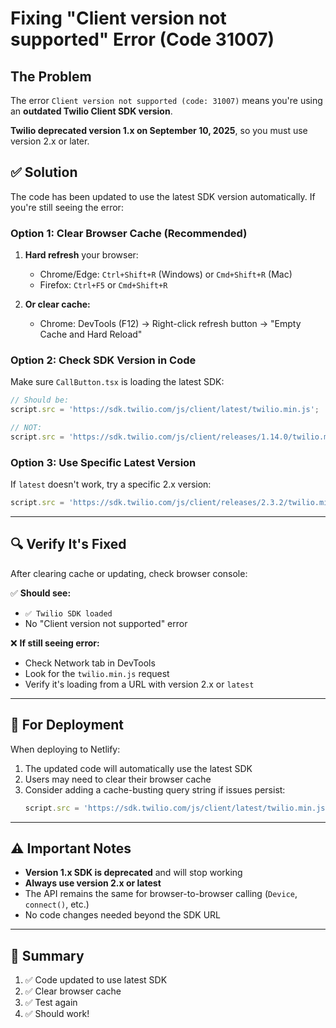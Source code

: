 # Fixing "Client version not supported" Error (Code 31007)

## The Problem

The error `Client version not supported (code: 31007)` means you're using an **outdated Twilio Client SDK version**. 

**Twilio deprecated version 1.x on September 10, 2025**, so you must use version 2.x or later.

## ✅ Solution

The code has been updated to use the latest SDK version automatically. If you're still seeing the error:

### Option 1: Clear Browser Cache (Recommended)

1. **Hard refresh** your browser:
   - Chrome/Edge: `Ctrl+Shift+R` (Windows) or `Cmd+Shift+R` (Mac)
   - Firefox: `Ctrl+F5` or `Cmd+Shift+R`

2. **Or clear cache:**
   - Chrome: DevTools (F12) → Right-click refresh button → "Empty Cache and Hard Reload"

### Option 2: Check SDK Version in Code

Make sure `CallButton.tsx` is loading the latest SDK:

```typescript
// Should be:
script.src = 'https://sdk.twilio.com/js/client/latest/twilio.min.js';

// NOT:
script.src = 'https://sdk.twilio.com/js/client/releases/1.14.0/twilio.min.js'; // ❌ Deprecated
```

### Option 3: Use Specific Latest Version

If `latest` doesn't work, try a specific 2.x version:

```typescript
script.src = 'https://sdk.twilio.com/js/client/releases/2.3.2/twilio.min.js';
```

---

## 🔍 Verify It's Fixed

After clearing cache or updating, check browser console:

✅ **Should see:**
- `✅ Twilio SDK loaded`
- No "Client version not supported" error

❌ **If still seeing error:**
- Check Network tab in DevTools
- Look for the `twilio.min.js` request
- Verify it's loading from a URL with version 2.x or `latest`

---

## 📝 For Deployment

When deploying to Netlify:
1. The updated code will automatically use the latest SDK
2. Users may need to clear their browser cache
3. Consider adding a cache-busting query string if issues persist:
   ```typescript
   script.src = 'https://sdk.twilio.com/js/client/latest/twilio.min.js?v=' + Date.now();
   ```

---

## ⚠️ Important Notes

- **Version 1.x SDK is deprecated** and will stop working
- **Always use version 2.x or latest**
- The API remains the same for browser-to-browser calling (`Device`, `connect()`, etc.)
- No code changes needed beyond the SDK URL

---

## 🎯 Summary

1. ✅ Code updated to use latest SDK
2. ✅ Clear browser cache
3. ✅ Test again
4. ✅ Should work!

